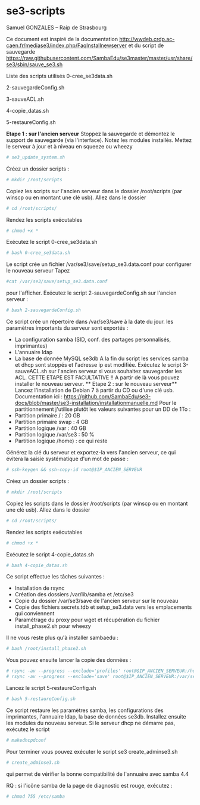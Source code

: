 # se3-scripts

Samuel GONZALES – Raip de Strasbourg

Ce document est inspiré de la documentation
http://wwdeb.crdp.ac-caen.fr/mediase3/index.php/FaqInstallnewserver
et du script de sauvegarde
https://raw.githubusercontent.com/SambaEdu/se3master/master/usr/share/se3/sbin/sauve_se3.sh

Liste des scripts utilisés
0-cree_se3data.sh

2-sauvegardeConfig.sh

3-sauveACL.sh

4-copie_datas.sh

5-restaureConfig.sh

**Etape 1 : sur l'ancien serveur**
Stoppez la sauvegarde et démontez le support de sauvegarde (via l'interface).
Notez les modules installés.
Mettez le serveur à jour et à niveau en squeeze ou wheezy 
```sh
# se3_update_system.sh 
```
Créez un dossier scripts :
```sh
# mkdir /root/scripts
```
Copiez les scripts sur l'ancien serveur dans le dossier /root/scripts (par winscp ou en montant une clé usb).
Allez dans le dossier 
```sh
# cd /root/scripts/
```
Rendez les scripts exécutables 
```sh
# chmod +x *
```
Exécutez le script 0-cree_se3data.sh
```sh
# bash 0-cree_se3data.sh
```
Le script crée un fichier /var/se3/save/setup_se3.data.conf pour configurer le nouveau serveur 
Tapez
```sh
#cat /var/se3/save/setup_se3.data.conf
```
pour l'afficher.
Exécutez le script 2-sauvegardeConfig.sh sur l'ancien serveur :
```sh
# bash 2-sauvegardeConfig.sh
```
Ce script crée un répertoire dans /var/se3/save à la date du jour. les paramètres importants du serveur sont exportés :
- La configuration samba (SID, conf. des partages personnalisés, imprimantes)
- L'annuaire ldap
- La base de donnée MySQL se3db
A la fin du script les services samba et dhcp sont stoppés et l'adresse ip est modifiée.
Exécutez le script 3-sauveACL.sh sur l'ancien serveur si vous souhaitez sauvegarder les ACL. CETTE ETAPE EST FACULTATIVE !!
A partir de là vous pouvez installer le nouveau serveur. 
** Etape 2 : sur le nouveau serveur**
Lancez l'installation de Debian 7 à partir du CD ou d'une clé usb. Documentation ici :
https://github.com/SambaEdu/se3-docs/blob/master/se3-installation/installationmanuelle.md
Pour le partitionnement j'utilise plutôt les valeurs suivantes pour un DD de 1To :
- Partition primaire / : 20 GB 
- Partition primaire swap : 4 GB
- Partition logique /var : 40 GB
- Partition logique /var/se3 : 50 %
- Partition logique /home) : ce qui reste

Générez la clé du serveur et exportez-la vers l'ancien serveur, ce qui évitera la saisie systématique d'un mot de passe :
```sh
# ssh-keygen && ssh-copy-id root@$IP_ANCIEN_SERVEUR
```
Créez un dossier scripts :
```sh
# mkdir /root/scripts
```
Copiez les scripts dans le dossier /root/scripts (par winscp ou en montant une clé usb).
Allez dans le dossier
```sh
# cd /root/scripts/
```
Rendez les scripts exécutables
```sh
# chmod +x *
```
Exécutez le script 4-copie_datas.sh
```sh
# bash 4-copie_datas.sh
```
Ce script effectue les tâches suivantes :
- Installation de rsync
- Création des dossiers /var/lib/samba et /etc/se3
- Copie du dossier /var/se3/save de l'ancien serveur sur le nouveau
- Copie des fichiers secrets.tdb et setup_se3.data vers les emplacements qui conviennent
- Paramétrage du proxy pour wget et récupération du fichier install_phase2.sh pour wheezy

Il ne vous reste plus qu'à installer sambaedu :
```sh
# bash /root/install_phase2.sh
```
Vous pouvez ensuite lancer la copie des données :
```sh
# rsync -av --progress --exclude='profiles' root@$IP_ANCIEN_SERVEUR:/home/ /home/
# rsync -av --progress --exclude='save' root@$IP_ANCIEN_SERVEUR:/var/se3/ /var/se3/
```
Lancez le script 5-restaureConfig.sh
```sh
# bash 5-restaureConfig.sh
```
Ce script restaure les paramètres samba, les configurations des imprimantes, l'annuaire ldap, la base de données se3db.
Installez ensuite les modules du nouveau serveur. Si le serveur dhcp ne démarre pas, exécutez le script
```sh
# makedhcpdconf
```
Pour terminer vous pouvez exécuter le script se3 create_adminse3.sh
```sh
# create_adminse3.sh
```
qui permet de vérifier la bonne compatibilité de l'annuaire avec samba 4.4

RQ : si l'icône samba de la page de diagnostic est rouge, exécutez :
```sh
# chmod 755 /etc/samba
```

